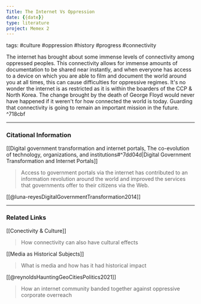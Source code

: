 ```yaml
---
Title: The Internet Vs Oppression
date: {{date}}
type: literature
project: Memex 2
---
```

tags: #culture #oppression #history #progress #connectivity 

The internet has brought about some immense levels of connectivity among oppressed peoples. This connectivity allows for immense amounts of documentation to be shared near instantly, and when everyone has access to a device on which you are able to film and document the world around you at all times, this can cause difficulties for oppressive regimes. It's no wonder the internet is as restricted as it is within the boarders of the CCP & North Korea. The change brought by the death of George Floyd would never have happened if it weren't for how connected the world is today. Guarding that connectivity is going to remain an important mission in the future. ^718cbf

---
### Citational Information
[[Digital government transformation and internet portals, The co-evolution of technology, organizations, and institutions#^7dd04d|Digital Government Transformation and Internet Portals]]
>Access to government portals via the internet has contributed to an information revolution around the world and improved the services that governments offer to their citizens via the Web.

[[@luna-reyesDigitalGovernmentTransformation2014]]

---

### Related Links
[[Conectivity & Culture]]
>How connectivity can also have cultural effects

[[Media as Historical Subjects]]
>What is media and how has it had historical impact

[[@reynoldsHauntingGeoCitiesPolitics2021]]
> How an internet community banded together against oppressive corporate overreach